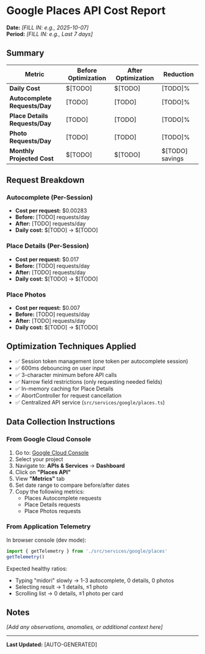 # Google Places API Cost Report

**Date:** _[FILL IN: e.g., 2025-10-07]_  
**Period:** _[FILL IN: e.g., Last 7 days]_

## Summary

| Metric | Before Optimization | After Optimization | Reduction |
|--------|-------------------|-------------------|-----------|
| **Daily Cost** | $[TODO] | $[TODO] | [TODO]% |
| **Autocomplete Requests/Day** | [TODO] | [TODO] | [TODO]% |
| **Place Details Requests/Day** | [TODO] | [TODO] | [TODO]% |
| **Photo Requests/Day** | [TODO] | [TODO] | [TODO]% |
| **Monthly Projected Cost** | $[TODO] | $[TODO] | $[TODO] savings |

## Request Breakdown

### Autocomplete (Per-Session)
- **Cost per request:** $0.00283
- **Before:** [TODO] requests/day
- **After:** [TODO] requests/day
- **Daily cost:** $[TODO] → $[TODO]

### Place Details (Per-Session)
- **Cost per request:** $0.017
- **Before:** [TODO] requests/day
- **After:** [TODO] requests/day
- **Daily cost:** $[TODO] → $[TODO]

### Place Photos
- **Cost per request:** $0.007
- **Before:** [TODO] requests/day
- **After:** [TODO] requests/day
- **Daily cost:** $[TODO] → $[TODO]

## Optimization Techniques Applied

- ✅ Session token management (one token per autocomplete session)
- ✅ 600ms debouncing on user input
- ✅ 3-character minimum before API calls
- ✅ Narrow field restrictions (only requesting needed fields)
- ✅ In-memory caching for Place Details
- ✅ AbortController for request cancellation
- ✅ Centralized API service (`src/services/google/places.ts`)

## Data Collection Instructions

### From Google Cloud Console

1. Go to: [Google Cloud Console](https://console.cloud.google.com/)
2. Select your project
3. Navigate to: **APIs & Services** → **Dashboard**
4. Click on **"Places API"**
5. View **"Metrics"** tab
6. Set date range to compare before/after dates
7. Copy the following metrics:
   - Places Autocomplete requests
   - Place Details requests  
   - Place Photos requests

### From Application Telemetry

In browser console (dev mode):
```javascript
import { getTelemetry } from './src/services/google/places'
getTelemetry()
```

Expected healthy ratios:
- Typing "midori" slowly → 1-3 autocomplete, 0 details, 0 photos
- Selecting result → 1 details, ≤1 photo
- Scrolling list → 0 details, ≤1 photo per card

## Notes

_[Add any observations, anomalies, or additional context here]_

---

**Last Updated:** [AUTO-GENERATED]

